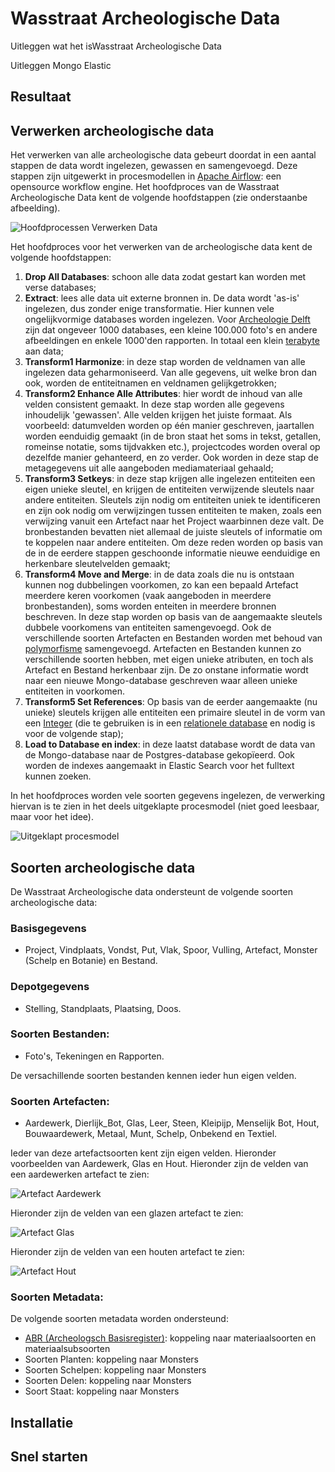 # Wasstraat Archeologische Data



Uitleggen wat het isWasstraat Archeologische Data

Uitleggen Mongo Elastic

## Resultaat

## Verwerken archeologische data

Het verwerken van alle archeologische data gebeurt doordat in een aantal stappen de data wordt ingelezen, gewassen en samengevoegd. Deze stappen zijn uitgewerkt in procesmodellen in [Apache Airflow](https://airflow.apache.org): een opensource workflow engine. Het hoofdproces van de Wasstraat Archeologische Data kent de volgende hoofdstappen (zie onderstaanbe afbeelding).

![Hoofdprocessen Verwerken Data](image/Airflow_Hoofdprocessen.png)

Het hoofdproces voor het verwerken van de archeologische data kent de volgende hoofdstappen:

1. **Drop All Databases**: schoon alle data zodat gestart kan worden met verse databases;
2. **Extract**: lees alle data uit externe bronnen in. De data wordt 'as-is' ingelezen, dus zonder enige transformatie. Hier kunnen vele ongelijkvormige databases worden ingelezen. Voor [Archeologie Delft](https://archeologie-delft.nl) zijn dat ongeveer 1000 databases, een kleine 100.000 foto's en andere afbeeldingen en enkele 1000'den rapporten. In totaal een klein [terabyte](https://nl.wikipedia.org/wiki/Terabyte) aan data;
3. **Transform1 Harmonize**: in deze stap worden de veldnamen van alle ingelezen data geharmoniseerd. Van alle gegevens, uit welke bron dan ook, worden de entiteitnamen en veldnamen gelijkgetrokken;   
4. **Transform2 Enhance Alle Attributes**: hier wordt de inhoud van alle velden consistent gemaakt. In deze stap worden alle gegevens inhoudelijk 'gewassen'. Alle velden krijgen het juiste formaat. Als voorbeeld: datumvelden worden op één manier geschreven, jaartallen worden eenduidig gemaakt (in de bron staat het soms in tekst, getallen, romeinse notatie, soms tijdvakken etc.), projectcodes worden overal op dezelfde manier gehanteerd, en zo verder. Ook worden in deze stap de metagegevens uit alle aangeboden mediamateriaal gehaald;
5. **Transform3 Setkeys**: in deze stap krijgen alle ingelezen entiteiten een eigen unieke sleutel, en krijgen de entiteiten verwijzende sleutels naar andere entiteiten. Sleutels zijn nodig om entiteiten uniek te identificeren en zijn ook nodig om verwijzingen tussen entiteiten te maken, zoals een verwijzing vanuit een Artefact naar het Project waarbinnen deze valt. De bronbestanden bevatten niet allemaal de juiste sleutels of informatie om te koppelen naar andere entiteiten. Om deze reden worden op basis van de in de eerdere stappen geschoonde informatie nieuwe eenduidige en herkenbare sleutelvelden gemaakt;
6.  **Transform4 Move and Merge**: in de data zoals die nu is ontstaan kunnen nog dubbelingen voorkomen, zo kan een bepaald Artefact meerdere keren voorkomen (vaak aangeboden in meerdere bronbestanden), soms worden enteiten in meerdere bronnen beschreven. In deze stap worden op basis van de aangemaakte sleutels dubbele voorkomens van entiteiten samengevoegd. Ook de verschillende soorten Artefacten en Bestanden worden met behoud van [polymorfisme](https://nl.wikipedia.org/wiki/Polymorfisme_(informatica)) samengevoegd. Artefacten en Bestanden kunnen zo verschillende soorten hebben, met eigen unieke atributen, en toch als Artefact en Bestand herkenbaar zijn. De zo onstane informatie wordt naar een nieuwe Mongo-database geschreven waar alleen unieke entiteiten in voorkomen.
7. **Transform5 Set References**: Op basis van de eerder aangemaakte (nu unieke) sleutels krijgen alle entiteiten een primaire sleutel in de vorm van een [Integer](https://nl.wikipedia.org/wiki/Integer_(informatica)) (die te gebruiken is in een [relationele database](https://nl.wikipedia.org/wiki/Relationele_database) en nodig is voor de volgende stap);
8. **Load to Database en index**: in deze laatst database wordt de data van de Mongo-database naar de Postgres-database gekopïeerd. Ook worden de indexes aangemaakt in Elastic Search voor het fulltext kunnen zoeken.  

In het hoofdproces worden vele soorten gegevens ingelezen, de verwerking hiervan is te zien in het deels uitgeklapte procesmodel (niet goed leesbaar, maar voor het idee).

![Uitgeklapt procesmodel](image/Airflow_Opengeklapt.png)


## Soorten archeologische data

De Wasstraat Archeologische data ondersteunt de volgende soorten archeologische data:

### Basisgegevens
* Project, Vindplaats, Vondst, Put, Vlak, Spoor, Vulling, Artefact, Monster (Schelp en Botanie) en Bestand.

### Depotgegevens
* Stelling, Standplaats, Plaatsing, Doos.

### Soorten Bestanden:
* Foto's, Tekeningen en Rapporten.

De versachillende soorten bestanden kennen ieder hun eigen velden. 

### Soorten Artefacten:
* Aardewerk, Dierlijk_Bot, Glas, Leer, Steen, Kleipijp, Menselijk Bot, Hout, Bouwaardewerk, Metaal, Munt, Schelp, Onbekend en Textiel.

Ieder van deze artefactsoorten kent zijn eigen velden. Hieronder voorbeelden van Aardewerk, Glas en Hout. Hieronder zijn de velden van een aardewerken artefact te zien:

![Artefact Aardewerk](image/Attributen_Aardewerk.png)

Hieronder zijn de velden van een glazen artefact te zien:

![Artefact Glas](image/Attributen_Glas.png)

Hieronder zijn de velden van een houten artefact te zien:

![Artefact Hout](image/Attributen_Hout.png)


### Soorten Metadata:
De volgende soorten metadata worden ondersteund:
* [ABR (Archeologsch Basisregister)](https://thesaurus.cultureelerfgoed.nl/search;schemes=abr:b6df7840-67bf-48bd-aa56-7ee39435d2ed): koppeling naar materiaalsoorten en materiaalsubsoorten
* Soorten Planten: koppeling naar Monsters
* Soorten Schelpen: koppeling naar Monsters
* Soorten Delen: koppeling naar Monsters
* Soort Staat: koppeling naar Monsters

## Installatie

## Snel starten 
